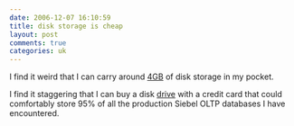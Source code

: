 ```yaml
---
date: 2006-12-07 16:10:59
title: disk storage is cheap
layout: post
comments: true
categories: uk
---
```

I find it weird that I can carry around
[4GB](http://www.amazon.co.uk/Integral-4GB-USB-Flash-Drive/dp/B000BRC906)
of disk storage in my pocket.

I find it staggering that I can buy a disk
[drive](http://www.dabs.com/ProductView.aspx?Quicklinx=3TVD&CategorySelectedId=11026&NavigationKey=11026&ExposedRefinement=0&InMerch=1)
with a credit card that could comfortably store 95% of all the
production Siebel OLTP databases I have encountered.
